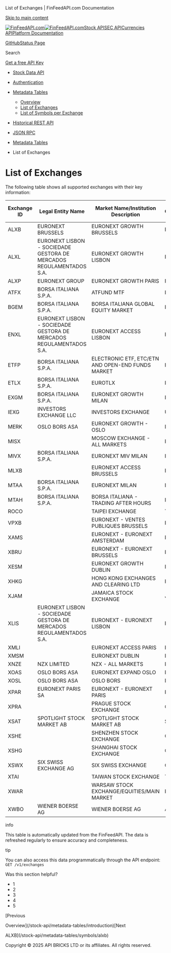 List of Exchanges | FinFeedAPI.com Documentation




[Skip to main content](#__docusaurus_skipToContent_fallback)

[![FinFeedAPI.com](https://cdn.sanity.io/images/xpx4czto/production/875913d8710b3054c19fad19673dc5592614265e-773x184.svg)![FinFeedAPI.com](https://cdn.sanity.io/images/xpx4czto/production/875913d8710b3054c19fad19673dc5592614265e-773x184.svg)](https://www.finfeedapi.com)[Stock API](/stock-api/)[SEC API](/sec-api/)[Currencies API](/currencies-api/)[Platform Documentation](/general/authentication)

[GitHub](https://github.com/api-bricks/api-bricks-sdk)[Status Page](https://status.finfeedapi.com)

Search

[Get a free API Key](https://console.finfeedapi.com/?link=/apikeys/create)

* [Stock Data API](/stock-api/)
* [Authentication](/stock-api/authentication)
* [Metadata Tables](/stock-api/metadata-tables/introduction)

  + [Overview](/stock-api/metadata-tables/introduction)
  + [List of Exchanges](/stock-api/metadata-tables/exchanges)
  + [List of Symbols per Exchange](/stock-api/metadata-tables/symbols/alxb)
* [Historical REST API](/stock-api/rest-api-historical/finfeedapi-stock-rest-api)
* [JSON RPC](/stock-api/jsonrpc-api)

* [Metadata Tables](/stock-api/metadata-tables/introduction)
* List of Exchanges

List of Exchanges
=================

The following table shows all supported exchanges with their key information:

| Exchange ID | Legal Entity Name | Market Name/Institution Description | ISO Country Code | Market Category |
| --- | --- | --- | --- | --- |
| ALXB | EURONEXT BRUSSELS | EURONEXT GROWTH BRUSSELS | BE | MLTF |
| ALXL | EURONEXT LISBON - SOCIEDADE GESTORA DE MERCADOS REGULAMENTADOS S.A. | EURONEXT GROWTH LISBON | PT | MLTF |
| ALXP | EURONEXT GROUP | EURONEXT GROWTH PARIS | FR | MLTF |
| ATFX | BORSA ITALIANA S.P.A. | ATFUND MTF | IT | MLTF |
| BGEM | BORSA ITALIANA S.P.A. | BORSA ITALIANA GLOBAL EQUITY MARKET | IT | MLTF |
| ENXL | EURONEXT LISBON - SOCIEDADE GESTORA DE MERCADOS REGULAMENTADOS S.A. | EURONEXT ACCESS LISBON | PT | MLTF |
| ETFP | BORSA ITALIANA S.P.A. | ELECTRONIC ETF, ETC/ETN AND OPEN-END FUNDS MARKET | IT | RMKT |
| ETLX | BORSA ITALIANA S.P.A. | EUROTLX | IT | MLTF |
| EXGM | BORSA ITALIANA S.P.A. | EURONEXT GROWTH MILAN | IT | MLTF |
| IEXG | INVESTORS EXCHANGE LLC | INVESTORS EXCHANGE | US | NSPD |
| MERK | OSLO BORS ASA | EURONEXT GROWTH - OSLO | NO | NSPD |
| MISX |  | MOSCOW EXCHANGE - ALL MARKETS | RU | NSPD |
| MIVX | BORSA ITALIANA S.P.A. | EURONEXT MIV MILAN | IT | RMKT |
| MLXB |  | EURONEXT ACCESS BRUSSELS | BE | NSPD |
| MTAA | BORSA ITALIANA S.P.A. | EURONEXT MILAN | IT | RMKT |
| MTAH | BORSA ITALIANA S.P.A. | BORSA ITALIANA - TRADING AFTER HOURS | IT | MLTF |
| ROCO |  | TAIPEI EXCHANGE | TW | NSPD |
| VPXB |  | EURONEXT - VENTES PUBLIQUES BRUSSELS | BE | NSPD |
| XAMS |  | EURONEXT - EURONEXT AMSTERDAM | NL | RMKT |
| XBRU |  | EURONEXT - EURONEXT BRUSSELS | BE | RMKT |
| XESM |  | EURONEXT GROWTH DUBLIN | IE | NSPD |
| XHKG |  | HONG KONG EXCHANGES AND CLEARING LTD | HK | NSPD |
| XJAM |  | JAMAICA STOCK EXCHANGE | JM | NSPD |
| XLIS | EURONEXT LISBON - SOCIEDADE GESTORA DE MERCADOS REGULAMENTADOS S.A. | EURONEXT - EURONEXT LISBON | PT | RMKT |
| XMLI |  | EURONEXT ACCESS PARIS | FR | NSPD |
| XMSM |  | EURONEXT DUBLIN | IE | RMKT |
| XNZE | NZX LIMITED | NZX - ALL MARKETS | NZ | RMKT |
| XOAS | OSLO BORS ASA | EURONEXT EXPAND OSLO | NO | RMKT |
| XOSL | OSLO BORS ASA | OSLO BORS | NO | RMKT |
| XPAR | EURONEXT PARIS SA | EURONEXT - EURONEXT PARIS | FR | RMKT |
| XPRA |  | PRAGUE STOCK EXCHANGE | CZ | RMKT |
| XSAT | SPOTLIGHT STOCK MARKET AB | SPOTLIGHT STOCK MARKET AB | SE | MLTF |
| XSHE |  | SHENZHEN STOCK EXCHANGE | CN | NSPD |
| XSHG |  | SHANGHAI STOCK EXCHANGE | CN | NSPD |
| XSWX | SIX SWISS EXCHANGE AG | SIX SWISS EXCHANGE | CH | RMKT |
| XTAI |  | TAIWAN STOCK EXCHANGE | TW | NSPD |
| XWAR |  | WARSAW STOCK EXCHANGE/EQUITIES/MAIN MARKET | PL | RMKT |
| XWBO | WIENER BOERSE AG | WIENER BOERSE AG | AT | NSPD |

info

This table is automatically updated from the FinFeedAPI. The data is refreshed regularly to ensure accuracy and completeness.

tip

You can also access this data programmatically through the API endpoint: `GET /v1/exchanges`

Was this section helpful?

* 1
* 2
* 3
* 4
* 5

[Previous

Overview](/stock-api/metadata-tables/introduction)[Next

ALXB](/stock-api/metadata-tables/symbols/alxb)

Copyright © 2025 API BRICKS LTD or its affiliates. All rights reserved.